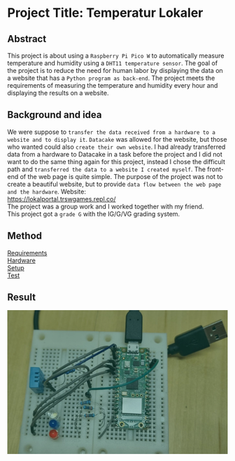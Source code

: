 # Project Title: Temperatur Lokaler

## Abstract
This project is about using a ``Raspberry Pi Pico W`` to automatically measure temperature and humidity using a ``DHT11 temperature sensor``. The goal of the project is to reduce the need for human labor by displaying the data on a website that has a ``Python program as back-end``. The project meets the requirements of measuring the temperature and humidity every hour and displaying the results on a website.  

## Background and idea
We were suppose to ``transfer the data received from a hardware to a website and to display it``. ``Datacake`` was allowed for the website, but those who wanted could also ``create their own website``. I had already transferred data from a hardware to Datacake in a task before the project and I did not want to do the same thing again for this project, instead I chose the difficult path and ``transferred the data to a website I created myself``. The front-end of the web page is quite simple. The purpose of the project was not to create a beautiful website, but to provide ``data flow between the web page and the hardware``. Website:  
https://lokalportal.trswgames.repl.co/  
The project was a group work and I worked together with my friend.   
This project got a ``grade G`` with the IG/G/VG grading system.

## Method  
[Requirements](/doc/requirements.md)  
[Hardware](/doc/hardware.md)  
[Setup](/doc/setup.md)  
[Test](/doc/test.md)  

## Result
![Enheten](/img/enhet.png)